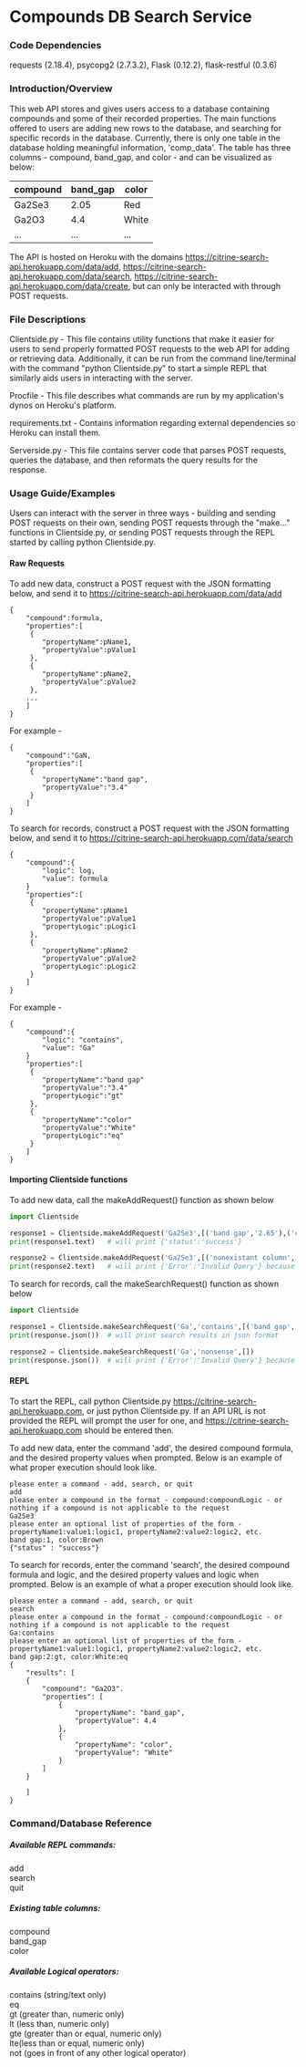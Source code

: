 # Compounds DB Search Service  
### Code Dependencies  
requests (2.18.4), psycopg2 (2.7.3.2), Flask (0.12.2), flask-restful (0.3.6)  
  
### Introduction/Overview  
This web API stores and gives users access to a database containing compounds and some of their recorded properties. The main functions offered to users are adding new rows to the database, and searching for specific records in the database. Currently, there is only one table in the database holding meaningful information, 'comp_data'. The table has three columns - compound, band_gap, and color - and can be visualized as below:  
  
| compound | band_gap | color |
| -------- | -------- | ----- |
| Ga2Se3   | 2.05     | Red   |
| Ga2O3    | 4.4      | White |
| ...      | ...      | ...   |
  
The API is hosted on Heroku with the domains https://citrine-search-api.herokuapp.com/data/add, https://citrine-search-api.herokuapp.com/data/search, https://citrine-search-api.herokuapp.com/data/create, but can only be interacted with through POST requests.  
  
### File Descriptions  
Clientside.py - This file contains utility functions that make it easier for users to send properly formatted POST requests to the web API for adding or retrieving data. Additionally, it can be run from the command line/terminal with the command "python Clientside.py" to start a simple REPL that similarly aids users in interacting with the server.  
  
Procfile - This file describes what commands are run by my application's dynos on Heroku's platform.  
  
requirements.txt - Contains information regarding external dependencies so Heroku can install them.  
  
Serverside.py - This file contains server code that parses POST requests, queries the database, and then reformats the query results for the response.  
  
### Usage Guide/Examples  
Users can interact with the server in three ways - building and sending POST requests on their own, sending POST requests through the "make..." functions in Clientside.py, or sending POST requests through the REPL started by calling python Clientside.py.  
  
#### Raw Requests  
To add new data, construct a POST request with the JSON formatting below, and send it to https://citrine-search-api.herokuapp.com/data/add  
```
{
	"compound":formula, 
 	"properties":[
	 {
		"propertyName":pName1,
		"propertyValue":pValue1
	 },
	 {
		"propertyName":pName2,
		"propertyValue":pValue2
	 },
    ...
    ]
}
```  
For example -  
```
{
	"compound":"GaN, 
 	"properties":[
	 {
		"propertyName":"band gap",
		"propertyValue":"3.4"
	 }
    ]
}
```  

To search for records, construct a POST request with the JSON formatting below, and send it to https://citrine-search-api.herokuapp.com/data/search  
```
{
	"compound":{
		"logic": log,
		"value": formula
	}
	"properties":[
	 {
	 	"propertyName":pName1
	 	"propertyValue":pValue1
	 	"propertyLogic":pLogic1
	 },
	 {
	 	"propertyName":pName2
	 	"propertyValue":pValue2
	 	"propertyLogic":pLogic2
	 }
	]
}
```  
For example - 
```
{
	"compound":{
		"logic": "contains",
		"value": "Ga"
	}
	"properties":[
	 {
	 	"propertyName":"band gap"
	 	"propertyValue":"3.4"
	 	"propertyLogic":"gt"
	 },
	 {
	 	"propertyName":"color"
	 	"propertyValue":"White"
	 	"propertyLogic":"eq"
	 }
	]
}
```  
  
#### Importing Clientside functions  
To add new data, call the makeAddRequest() function as shown below
```python
import Clientside

response1 = Clientside.makeAddRequest('Ga2Se3',[('band gap','2.65'),('color','Yellow')])
print(response1.text)   # will print {'status':'success'}

response2 = Clientside.makeAddRequest('Ga2Se3',[('nonexistant column','whatever')])
print(response2.text)   # will print {'Error':'Invalid Query'} because there is no column 'nonexistant column'
```  
  
To search for records, call the makeSearchRequest() function as shown below
```python
import Clientside

response1 = Clientside.makeSearchRequest('Ga','contains',[('band gap','2.0','gt')])
print(response.json())  # will print search results in json format

response2 = Clientside.makeSearchRequest('Ga','nonsense',[])
print(response.json())  # will print {'Error':'Invalid Query'} because 'nonsense' is not a valid logical operator
```  
  
#### REPL  
To start the REPL, call python Clientside.py https://citrine-search-api.herokuapp.com, or just python Clientside.py. If an API URL is not provided the REPL will prompt the user for one, and https://citrine-search-api.herokuapp.com should be entered then.  
  
To add new data, enter the command 'add', the desired compound formula, and the desired property values when prompted. Below is an example of what proper execution should look like.  
```
please enter a command - add, search, or quit
add
please enter a compound in the format - compound:compoundLogic - or nothing if a compound is not applicable to the request
Ga2Se3
please enter an optional list of properties of the form - propertyName1:value1:logic1, propertyName2:value2:logic2, etc.
band gap:1, color:Brown
{"status" : "success"}
```  
  
To search for records, enter the command 'search', the desired compound formula and logic, and the desired property values and logic when prompted. Below is an example of what a proper execution should look like.  
```
please enter a command - add, search, or quit
search
please enter a compound in the format - compound:compoundLogic - or nothing if a compound is not applicable to the request
Ga:contains
please enter an optional list of properties of the form - propertyName1:value1:logic1, propertyName2:value2:logic2, etc.
band gap:2:gt, color:White:eq
{
	"results": [
	{
		"compound": "Ga2O3".
		"properties": [
			{
				"propertyName": "band_gap",
				"propertyValue": 4.4
			},
			{
				"propertyName": "color",
				"propertyValue": "White"
			}
		]
	}

	]
}
```
  
### Command/Database Reference  
##### Available REPL commands:  
add  
search  
quit  
##### Existing table columns:  
compound  
band_gap  
color  
##### Available Logical operators:  
contains (string/text only)  
eq  
gt (greater than, numeric only)  
lt (less than, numeric only)  
gte (greater than or equal, numeric only)  
lte(less than or equal, numeric only)  
not (goes in front of any other logical operator)  












